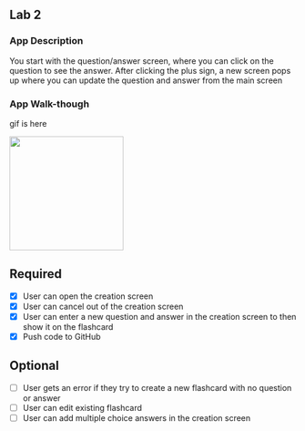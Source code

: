 

## Lab 2

### App Description
You start with the question/answer screen, where you can click on the question to see the answer. After clicking the plus sign, a new screen pops up where you can update the question and answer from the main screen

### App Walk-though
gif is here

<img src="https://i.imgur.com/O0dShCL.gif" width=200><br>


## Required
- [x] User can open the creation screen
- [x] User can cancel out of the creation screen
- [x] User can enter a new question and answer in the creation screen to then show it on the flashcard
- [x] Push code to GitHub
## Optional
- [ ] User gets an error if they try to create a new flashcard with no question or answer
- [ ] User can edit existing flashcard
- [ ] User can add multiple choice answers in the creation screen
